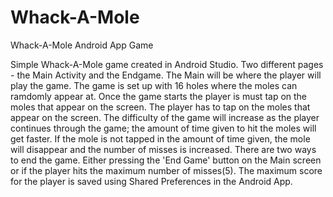 # Whack-A-Mole
Whack-A-Mole Android App Game

Simple Whack-A-Mole game created in Android Studio. Two different pages - the Main Activity and the Endgame. The Main will be where the player will play the game.
The game is set up with 16 holes where the moles can ramdomly appear at. Once the game starts the player is must tap on the moles that appear on the screen. The
player has to tap on the moles that appear on the screen. The difficulty of the game will increase as the player continues through the game; the amount of time given
to hit the moles will get faster. If the mole is not tapped in the amount of time given, the mole will disappear and the number of misses is increased. There are
two ways to end the game. Either pressing the 'End Game' button on the Main screen or if the player hits the maximum number of misses(5).
The maximum score for the player is saved using Shared Preferences in the Android App.
